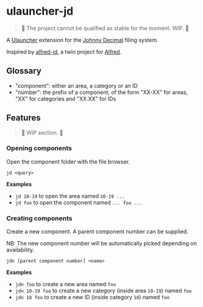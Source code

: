# ulauncher-jd

> 🚧 The project cannot be qualified as stable for the moment. WIP. 🚧

A [Ulauncher](https://ulauncher.io/) extension for the [Johnny Decimal](https://johnnydecimal.com/) filing system.

Inspired by [alfred-jd](https://github.com/bsag/alfred-jd), a twin project for [Alfred](https://www.alfredapp.com/).

## Glossary

- "component": either an area, a category or an ID
- "number": the prefix of a component; of the form "XX-XX" for areas, "XX" for categories and "XX.XX" for IDs

## Features

> 🚧 WIP section. 🚧

### Opening components

Open the component folder with the file browser.

`jd <query>`

**Examples**

- `jd 10-19` to open the area named `10-19 ...`
- `jd foo` to open the component named `... foo ...`

### Creating components

Create a new component. A parent component number can be supplied.

NB: The new component number will be automatically picked depending on availability.

`jdn [parent component number] <name>`

**Examples**

- `jdn foo` to create a new area named `foo`
- `jdn 10-19 foo` to create a new category (inside area `10-19`) named `foo`
- `jdn 18 foo` to create a new ID (inside category `18`) named `foo`
